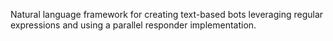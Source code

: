 Natural language framework for creating text-based bots leveraging
regular expressions and using a parallel responder implementation.
